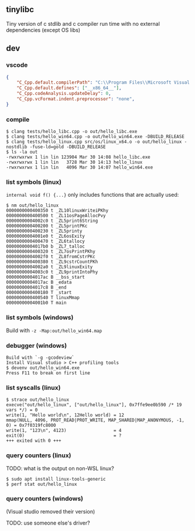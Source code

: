 ## tinylibc

Tiny version of c stdlib and c compiler run time with no external dependencies (except OS libs)

## dev

### vscode
```json
{
    "C_Cpp.default.compilerPath": "C:\\Program Files\\Microsoft Visual Studio\\2022\\Community\\VC\\Tools\\Llvm\\x64\\bin\\clang.exe",
    "C_Cpp.default.defines": ["__x86_64__"],
    "C_Cpp.codeAnalysis.updateDelay": 0,
    "C_Cpp.vcFormat.indent.preprocessor": "none",
}
```

### compile
```
$ clang tests/hello_libc.cpp -o out/hello_libc.exe
$ clang tests/hello_win64.cpp -o out/hello_win64.exe -DBUILD_RELEASE
$ clang tests/hello_linux.cpp src/os/linux_x64.o -o out/hello_linux -nostdlib -fuse-ld=gold -DBUILD_RELEASE
$ ls -la out
-rwxrwxrwx 1 lin lin 123904 Mar 30 14:08 hello_libc.exe
-rwxrwxrwx 1 lin lin   3728 Mar 30 14:13 hello_linux
-rwxrwxrwx 1 lin lin   4096 Mar 30 14:07 hello_win64.exe
```

### list symbols (linux)
`internal void f() {...}` only includes functions that are actually used:
```
$ nm out/hello_linux
0000000000400350 t _ZL10linuxWriteiPKhy
0000000000400500 t _ZL11osPageAllocPvy
00000000004002c0 t _ZL5print6String
0000000000400200 t _ZL5printPKc
0000000000400230 t _ZL5printy
00000000004001e0 t _ZL6osExity
0000000000400470 t _ZL6tallocy
00000000004017b0 b _ZL7_talloc
0000000000400320 t _ZL7osPrintPKhy
00000000004002f0 t _ZL8fromCstrPKc
0000000000400380 t _ZL9cstrCountPKh
00000000004002a0 t _ZL9linuxExity
00000000004003c0 t _ZL9printIntoPhy
00000000004017ac B __bss_start
00000000004017ac B _edata
00000000004017c8 B _end
0000000000400180 T _start
0000000000400540 T linuxMmap
00000000004001b0 T main
```
### list symbols (windows)
Build with `-z -Map:out/hello_win64.map`

### debugger (windows)
```
Build with `-g -gcodeview`
Install Visual studio > C++ profiling tools
$ devenv out/hello_win64.exe
Press F11 to break on first line
```

### list syscalls (linux)
```
$ strace out/hello_linux
execve("out/hello_linux", ["out/hello_linux"], 0x7ffe9ee0b590 /* 19 vars */) = 0
write(1, "Hello world\n", 12Hello world) = 12
mmap(NULL, 4096, PROT_READ|PROT_WRITE, MAP_SHARED|MAP_ANONYMOUS, -1, 0) = 0x7f0319fc8000
write(1, "123\n", 4123)                  = 4
exit(0)                                  = ?
+++ exited with 0 +++
```

### query counters (linux)
TODO: what is the output on non-WSL linux?
```
$ sudo apt install linux-tools-generic
$ perf stat out/hello_linux
```

### query counters (windows)
(Visual studio removed their version)

TODO: use someone else's driver?
